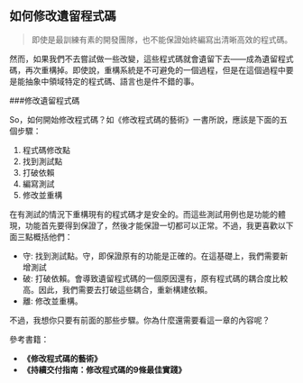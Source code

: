 如何修改遺留程式碼
---

> 即使是最訓練有素的開發團隊，也不能保證始終編寫出清晰高效的程式碼。

然而，如果我們不去嘗試做一些改變，這些程式碼就會遺留下去——成為遺留程式碼，再次重構掉。即使說，重構系統是不可避免的一個過程，但是在這個過程中要是能抽象中領域特定的程式碼、語言也是件不錯的事。

###修改遺留程式碼

So，如何開始修改程式碼？如《修改程式碼的藝術》一書所說，應該是下面的五個步驟：

1. 程式碼修改點
2. 找到測試點
3. 打破依賴
4. 編寫測試
5. 修改並重構

在有測試的情況下重構現有的程式碼才是安全的。而這些測試用例也是功能的體現，功能首先要得到保證了，然後才能保證一切都可以正常。不過，我更喜歡以下面三點概括他們：

 - 守: 找到測試點。守，即保證原有的功能是正確的。在這基礎上，我們需要新增測試
 - 破: 打破依賴。會導致遺留程式碼的一個原因還有，原有程式碼的耦合度比較高。因此，我們需要去打破這些耦合，重新構建依賴。
 - 離: 修改並重構。

不過，我想你只要有前面的那些步驟。你為什麼還需要看這一章的內容呢？

參考書籍：

 - **《修改程式碼的藝術》**
 - **《持續交付指南：修改程式碼的9條最佳實踐》**
